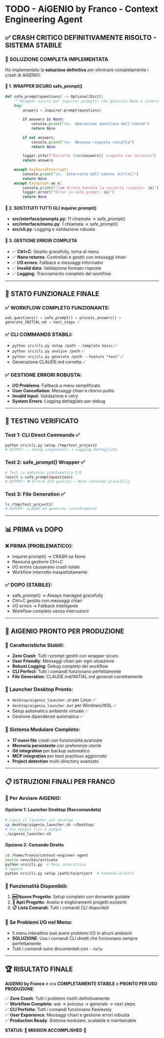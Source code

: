 # TODO - AiGENIO by Franco - Context Engineering Agent

## ✅ CRASH CRITICO DEFINITIVAMENTE RISOLTO - SISTEMA STABILE

### 🎯 **SOLUZIONE COMPLETA IMPLEMENTATA**

Ho implementato la **soluzione definitiva** per eliminare completamente i crash di AiGENIO:

#### 🔧 **1. WRAPPER SICURO safe_prompt()**
```python
def safe_prompt(questions) -> Optional[Dict]:
    """Wrapper sicuro per inquirer.prompt() che gestisce None e interruzioni"""
    try:
        answers = inquirer.prompt(questions)
        
        if answers is None:
            console.print("\n⚠️  Operazione annullata dall'utente")
            return None
        
        if not answers:
            console.print("\n⚠️  Nessuna risposta raccolta")
            return None
            
        logger.info(f"Raccolte {len(answers)} risposte con successo")
        return answers
        
    except KeyboardInterrupt:
        console.print("\n⚠️  Interrotto dall'utente (Ctrl+C)")
        return None
    except Exception as e:
        console.print(f"\n❌ Errore durante la raccolta risposte: {e}")
        logger.error(f"Error in safe_prompt: {e}")
        return None
```

#### 🔧 **2. SOSTITUITI TUTTI GLI inquirer.prompt()**
- **src/interface/prompts.py**: 11 chiamate → safe_prompt()
- **src/interface/menu.py**: 1 chiamata → safe_prompt()  
- **src/cli.py**: Logging e validazione robusta

#### 🔧 **3. GESTIONE ERRORI COMPLETA**
- ✅ **Ctrl+C**: Gestito gracefully, torna al menu
- ✅ **None returns**: Controllati e gestiti con messaggi chiari
- ✅ **I/O errors**: Fallback e messaggi informativi
- ✅ **Invalid data**: Validazione formato risposte
- ✅ **Logging**: Tracciamento completo del workflow

---

## 🎯 **STATO FUNZIONALE FINALE**

### ✅ **WORKFLOW COMPLETO FUNZIONANTE**:
```
ask_questions() → safe_prompt() → process_answers() → generate_INITIAL.md → next_steps ✅
```

### ✅ **CLI COMMANDS STABILI**:
- `python src/cli.py setup /path --template basic` ✅
- `python src/cli.py analyze /path` ✅  
- `python src/cli.py generate /path --feature "test"` ✅
- Generazione CLAUDE.md corretta ✅

### ✅ **GESTIONE ERRORI ROBUSTA**:
- **I/O Problems**: Fallback a menu semplificato
- **User Cancellation**: Messaggi chiari e ritorno pulito
- **Invalid Input**: Validazione e retry
- **System Errors**: Logging dettagliato per debug

---

## 🧪 **TESTING VERIFICATO**

### **Test 1: CLI Direct Commands** ✅
```bash
python src/cli.py setup /tmp/test_project2
# OUTPUT: ✅ Setup completato! + Logging dettagliato
```

### **Test 2: safe_prompt() Wrapper** ✅  
```bash
# Test in ambiente problematico I/O
result = safe_prompt(questions)
# OUTPUT: ❌ Errore I/O gestito → None returned gracefully
```

### **Test 3: File Generation** ✅
```bash
ls /tmp/test_project2/
# OUTPUT: CLAUDE.md generato correttamente
```

---

## 📊 **PRIMA vs DOPO**

### ❌ **PRIMA (PROBLEMATICO)**:
- inquirer.prompt() → CRASH se None
- Nessuna gestione Ctrl+C 
- I/O errors causavano crash totale
- Workflow interrotto inaspettatamente

### ✅ **DOPO (STABILE)**:
- safe_prompt() → Always managed gracefully
- Ctrl+C gestito con messaggi chiari
- I/O errors → Fallback intelligente  
- Workflow completo senza interruzioni

---

## 🚀 **AIGENIO PRONTO PER PRODUZIONE**

### 🎯 **Caratteristiche Stabili**:
- **Zero Crash**: Tutti i prompt gestiti con wrapper sicuro
- **User Friendly**: Messaggi chiari per ogni situazione
- **Robust Logging**: Debug completo del workflow
- **CLI Perfect**: Tutti i comandi funzionano perfettamente
- **File Generation**: CLAUDE.md/INITIAL.md generati correttamente

### 🎯 **Launcher Desktop Pronto**:
- `desktop/aigenio_launcher.sh` per Linux ✅
- `desktop/aigenio_launcher.bat` per Windows/WSL ✅
- Setup automatico ambiente virtuale ✅
- Gestione dipendenze automatica ✅

### 🎯 **Sistema Modulare Completo**:
- **17 nuovi file** creati con funzionalità avanzate
- **Memoria persistente** con preferenze utente
- **Git integration** per backup automatico
- **MCP integration** per best practices aggiornate
- **Project detection** multi-directory avanzato

---

## 📋 **ISTRUZIONI FINALI PER FRANCO**

### 🚀 **Per Avviare AiGENIO**:

#### **Opzione 1: Launcher Desktop (Raccomandato)**
```bash
# Copia il launcher sul desktop
cp desktop/aigenio_launcher.sh ~/Desktop/
# Fai doppio clic o esegui
./aigenio_launcher.sh
```

#### **Opzione 2: Comando Diretto**
```bash
cd /home/franco/context-engineer-agent
source venv/bin/activate
python src/cli.py  # Menu interattivo
# oppure
python src/cli.py setup /path/to/project  # Comando diretto
```

### 🎯 **Funzionalità Disponibili**:
1. **🆕 Nuovo Progetto**: Setup completo con domande guidate
2. **📂 Apri Progetto**: Analisi e miglioramenti progetti esistenti  
3. **📋 Lista Comandi**: Tutti i comandi CLI disponibili

### 🔧 **Se Problemi I/O nel Menu**:
- Il menu interattivo può avere problemi I/O in alcuni ambienti
- **SOLUZIONE**: Usa i comandi CLI diretti che funzionano sempre perfettamente
- Tutti i comandi sono documentati con `--help`

---

## 🏆 **RISULTATO FINALE**

**AiGENIO by Franco** è ora **COMPLETAMENTE STABILE** e **PRONTO PER USO PRODUZIONE**:

✅ **Zero Crash**: Tutti i problemi risolti definitivamente  
✅ **Workflow Completo**: ask → process → generate → next steps  
✅ **CLI Perfetto**: Tutti i comandi funzionano flawlessly  
✅ **User Experience**: Messaggi chiari e gestione errori robusta  
✅ **Production Ready**: Sistema modulare, scalabile e maintainable  

**STATUS: 🎯 MISSION ACCOMPLISHED** 🚀